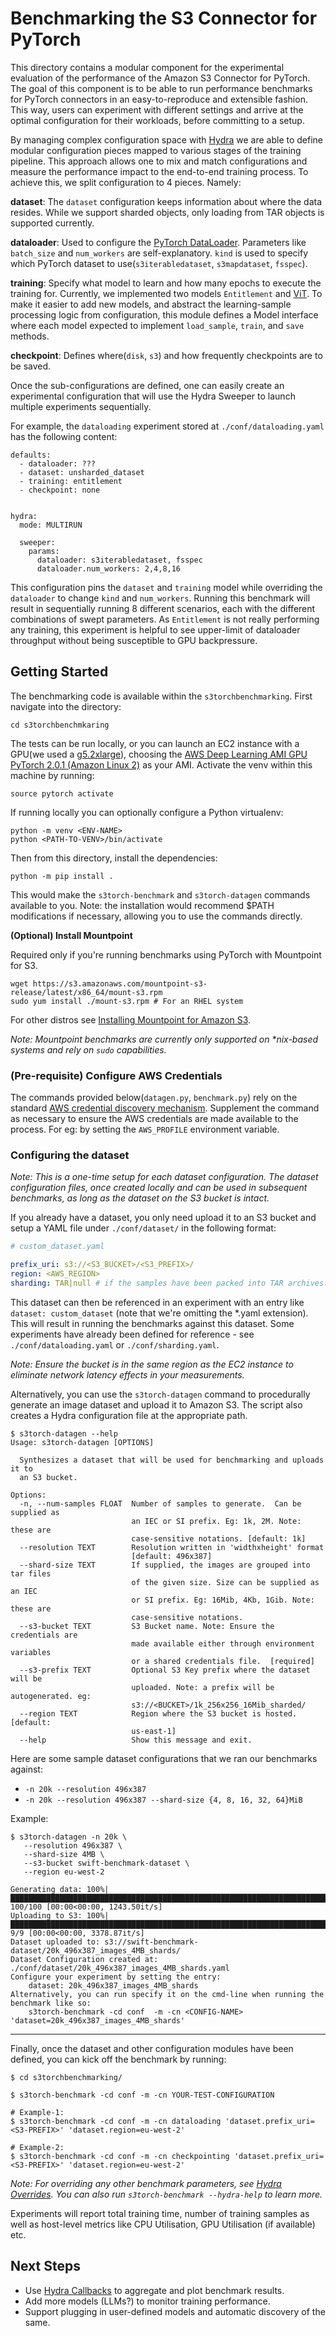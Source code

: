 # Benchmarking the S3 Connector for PyTorch

This directory contains a modular component for the experimental evaluation of the performance of the Amazon S3 Connector for
PyTorch.
The goal of this component is to be able to run performance benchmarks for PyTorch connectors in an easy-to-reproduce and
extensible fashion. This way, users can experiment with different settings and arrive at the optimal configuration for their workloads,
before committing to a setup.

By managing complex configuration space with [Hydra](https://hydra.cc/) we are able to define modular configuration pieces mapped to various
stages of the training pipeline. This approach allows one to mix and match configurations and measure the performance 
impact to the end-to-end training process. To achieve this, we split configuration to 4 pieces. Namely:

**dataset**: The `dataset` configuration keeps information about where the data resides. While we support sharded objects, only loading
from TAR objects is supported currently.

**dataloader**: Used to configure the [PyTorch DataLoader](https://pytorch.org/tutorials/beginner/basics/data_tutorial.html). Parameters like
`batch_size` and `num_workers` are self-explanatory. `kind` is used to specify which PyTorch dataset to use(`s3iterabledataset`, `s3mapdataset`, `fsspec`).

**training**: Specify what model to learn and how many epochs to execute the training for. Currently, we implemented two
models `Entitlement` and [ViT](https://huggingface.co/docs/transformers/model_doc/vit). To make it easier to add new models, and abstract the learning-sample processing logic from configuration, this module
defines a Model interface where each model expected to implement `load_sample`, `train`, and `save` methods.

**checkpoint**: Defines where(`disk`, `s3`) and how frequently checkpoints are to be saved.

Once the sub-configurations are defined, one can easily create an experimental configuration that will use the Hydra Sweeper
to launch multiple experiments sequentially.

For example, the `dataloading` experiment stored at `./conf/dataloading.yaml` has the following
content:

```
defaults:
  - dataloader: ???
  - dataset: unsharded_dataset
  - training: entitlement
  - checkpoint: none


hydra:
  mode: MULTIRUN

  sweeper:
    params:
      dataloader: s3iterabledataset, fsspec
      dataloader.num_workers: 2,4,8,16
```

This configuration pins the `dataset` and `training` model while overriding the `dataloader` to change `kind`
and `num_workers`. Running this benchmark will result in sequentially running 8 different scenarios,
each with the different combinations of swept parameters. As `Entitlement` is not really performing any training, this
experiment is helpful to see upper-limit of dataloader throughput without being susceptible to GPU backpressure.

## Getting Started

The benchmarking code is available within the `s3torchbenchmarking`. First navigate into the directory:

    cd s3torchbenchmkaring

The tests can be run locally, or you can launch an EC2 instance with a GPU(we used a [g5.2xlarge](https://aws.amazon.com/ec2/instance-types/g5/)), choosing 
the [AWS Deep Learning AMI GPU PyTorch 2.0.1 (Amazon Linux 2)](https://aws.amazon.com/releasenotes/aws-deep-learning-ami-gpu-pytorch-2-0-amazon-linux-2/) as your AMI. Activate the venv within this machine
by running:

    source pytorch activate

If running locally you can optionally configure a Python virtualenv:

    python -m venv <ENV-NAME>
    python <PATH-TO-VENV>/bin/activate


Then from this directory, install the dependencies:

    python -m pip install .

This would make the `s3torch-benchmark` and `s3torch-datagen` commands available to you. Note: the installation would
recommend $PATH modifications if necessary, allowing you to use the commands directly.

**(Optional) Install Mountpoint**

Required only if you're running benchmarks using PyTorch with Mountpoint for S3.

    wget https://s3.amazonaws.com/mountpoint-s3-release/latest/x86_64/mount-s3.rpm
    sudo yum install ./mount-s3.rpm # For an RHEL system

For other distros see [Installing Mountpoint for Amazon S3](https://github.com/awslabs/mountpoint-s3/blob/main/doc/INSTALL.md).

_Note: Mountpoint benchmarks are currently only supported on *nix-based systems and rely on `sudo` capabilities._  

### (Pre-requisite) Configure AWS Credentials

The commands provided below(`datagen.py`, `benchmark.py`) rely on the standard [AWS credential discovery mechanism](https://docs.aws.amazon.com/cli/latest/userguide/cli-configure-files.html). 
Supplement the command as necessary to ensure the AWS credentials are made available to the process. For eg: by setting
the `AWS_PROFILE` environment variable.

### Configuring the dataset

_Note: This is a one-time setup for each dataset configuration. The dataset configuration files, once created locally
and can be used in subsequent benchmarks, as long as the dataset on the S3 bucket is intact._

If you already have a dataset, you only need upload it to an S3 bucket and setup a YAML file under
`./conf/dataset/` in the following format:

```yaml
# custom_dataset.yaml

prefix_uri: s3://<S3_BUCKET>/<S3_PREFIX>/
region: <AWS_REGION>
sharding: TAR|null # if the samples have been packed into TAR archives.
```

This dataset can then be referenced in an experiment with an entry like `dataset: custom_dataset` (note that we're 
omitting the *.yaml extension). This will result in running the benchmarks against this dataset. Some experiments have 
already been defined for reference - see `./conf/dataloading.yaml` or `./conf/sharding.yaml`.

_Note: Ensure the bucket is in the same region as the EC2 instance to eliminate network latency effects in your
measurements._

Alternatively, you can use the `s3torch-datagen` command to procedurally generate an image dataset and upload it to 
Amazon S3. The script also creates a Hydra configuration file at the appropriate path.

```
$ s3torch-datagen --help
Usage: s3torch-datagen [OPTIONS]

  Synthesizes a dataset that will be used for benchmarking and uploads it to
  an S3 bucket.

Options:
  -n, --num-samples FLOAT  Number of samples to generate.  Can be supplied as
                           an IEC or SI prefix. Eg: 1k, 2M. Note: these are
                           case-sensitive notations. [default: 1k]
  --resolution TEXT        Resolution written in 'widthxheight' format
                           [default: 496x387]
  --shard-size TEXT        If supplied, the images are grouped into tar files
                           of the given size. Size can be supplied as an IEC
                           or SI prefix. Eg: 16Mib, 4Kb, 1Gib. Note: these are
                           case-sensitive notations.
  --s3-bucket TEXT         S3 Bucket name. Note: Ensure the credentials are
                           made available either through environment variables
                           or a shared credentials file.  [required]
  --s3-prefix TEXT         Optional S3 Key prefix where the dataset will be
                           uploaded. Note: a prefix will be autogenerated. eg:
                           s3://<BUCKET>/1k_256x256_16Mib_sharded/
  --region TEXT            Region where the S3 bucket is hosted.  [default:
                           us-east-1]
  --help                   Show this message and exit.

```

Here are some sample dataset configurations that we ran our benchmarks against:

- `-n 20k --resolution 496x387`
- `-n 20k --resolution 496x387 --shard-size {4, 8, 16, 32, 64}MiB`

Example:

```
$ s3torch-datagen -n 20k \
   --resolution 496x387 \
   --shard-size 4MB \
   --s3-bucket swift-benchmark-dataset \
   --region eu-west-2

Generating data: 100%|█████████████████████████████████████████████████████████████████████████████████████████████████████████████████████████████████████| 100/100 [00:00<00:00, 1243.50it/s]
Uploading to S3: 100%|█████████████████████████████████████████████████████████████████████████████████████████████████████████████████████████████████████████| 9/9 [00:00<00:00, 3378.87it/s]
Dataset uploaded to: s3://swift-benchmark-dataset/20k_496x387_images_4MB_shards/
Dataset Configuration created at: ./conf/dataset/20k_496x387_images_4MB_shards.yaml
Configure your experiment by setting the entry:
    dataset: 20k_496x387_images_4MB_shards
Alternatively, you can run specify it on the cmd-line when running the benchmark like so:
    s3torch-benchmark -cd conf  -m -cn <CONFIG-NAME> 'dataset=20k_496x387_images_4MB_shards'
```

---

Finally, once the dataset and other configuration modules have been defined, you can kick off the benchmark by running:

    $ cd s3torchbenchmarking/

    $ s3torch-benchmark -cd conf -m -cn YOUR-TEST-CONFIGURATION 
    
    # Example-1:
    $ s3torch-benchmark -cd conf -m -cn dataloading 'dataset.prefix_uri=<S3-PREFIX>' 'dataset.region=eu-west-2'

    # Example-2:
    $ s3torch-benchmark -cd conf -m -cn checkpointing 'dataset.prefix_uri=<S3-PREFIX>' 'dataset.region=eu-west-2'

_Note: For overriding any other benchmark parameters,
see [Hydra Overrides](https://hydra.cc/docs/advanced/override_grammar/basic/). You can also run `s3torch-benchmark --hydra-help` to learn more._

Experiments will report total training time, number of training samples as well as host-level metrics like CPU
Utilisation, GPU Utilisation (if available) etc.

## Next Steps

- Use [Hydra Callbacks](https://hydra.cc/docs/experimental/callbacks/) to aggregate and plot benchmark results.
- Add more models (LLMs?) to monitor training performance.
- Support plugging in user-defined models and automatic discovery of the same.